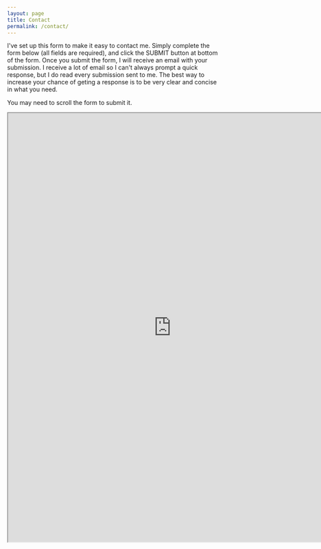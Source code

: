 ```yaml
---
layout: page
title: Contact
permalink: /contact/
---
```


I've set up this form to make it easy to contact me. Simply complete the form below (all fields are required), and click the SUBMIT button at bottom of the form. Once you submit the form, I will receive an email with your submission. I receive a lot of email so I can't always prompt a quick response, but I do read every submission sent to me. The best way to increase your chance of geting a response is to be very clear and concise in what you need. 

You may need to scroll the form to submit it.

<iframe src="https://docs.google.com/forms/d/e/1FAIpQLSfon5TfI6Ziy2pvAYhsP24Fc8nGACP1whptOtc5fJOtnZFBCQ/viewform?embedded=true" width="760" height="1000" frameborder="60" marginheight="10" marginwidth="10">Loading...</iframe>
